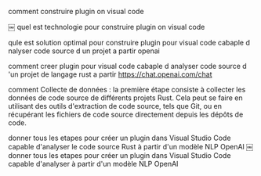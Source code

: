 comment construire plugin on visual code

￼
quel est technologie pour construire plugin on visual code

qule est solution optimal pour construire plugin pour visual code cabaple d nalyser code source d un projet a partir openai

comment creer plugin pour visual code cabaple d analyser code source d 'un projet de langage rust a partir https://chat.openai.com/chat

comment Collecte de données : la première étape consiste à collecter les données de code source de différents projets Rust. Cela peut se faire en utilisant des outils d'extraction de code source, tels que Git, ou en récupérant les fichiers de code source directement depuis les dépôts de code.

donner tous les etapes pour créer un plugin dans Visual Studio Code capable d'analyser le code source Rust à partir d'un modèle NLP OpenAI
￼
donner tous les etapes pour créer un plugin dans Visual Studio Code capable d'analyser à partir d'un modèle NLP OpenAI
